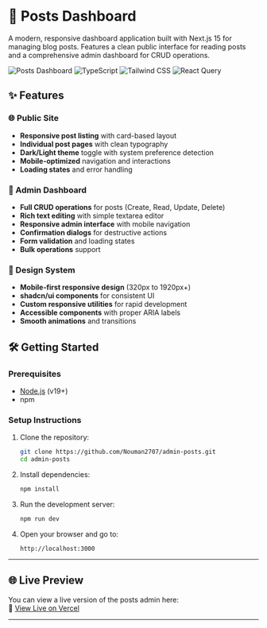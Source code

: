 # 📝 Posts Dashboard

A modern, responsive dashboard application built with Next.js 15 for managing blog posts. Features a clean public interface for reading posts and a comprehensive admin dashboard for CRUD operations.

![Posts Dashboard](https://img.shields.io/badge/Next.js-15-black?style=for-the-badge&logo=next.js)
![TypeScript](https://img.shields.io/badge/TypeScript-007ACC?style=for-the-badge&logo=typescript&logoColor=white)
![Tailwind CSS](https://img.shields.io/badge/Tailwind_CSS-38B2AC?style=for-the-badge&logo=tailwind-css&logoColor=white)
![React Query](https://img.shields.io/badge/React_Query-FF4154?style=for-the-badge&logo=react-query&logoColor=white)

## ✨ Features

### 🌐 Public Site
- **Responsive post listing** with card-based layout
- **Individual post pages** with clean typography
- **Dark/Light theme** toggle with system preference detection
- **Mobile-optimized** navigation and interactions
- **Loading states** and error handling

### 🔧 Admin Dashboard
- **Full CRUD operations** for posts (Create, Read, Update, Delete)
- **Rich text editing** with simple textarea editor
- **Responsive admin interface** with mobile navigation
- **Confirmation dialogs** for destructive actions
- **Form validation** and loading states
- **Bulk operations** support

### 🎨 Design System
- **Mobile-first responsive design** (320px to 1920px+)
- **shadcn/ui components** for consistent UI
- **Custom responsive utilities** for rapid development
- **Accessible components** with proper ARIA labels
- **Smooth animations** and transitions


## 🛠️ Getting Started

### Prerequisites

- [Node.js](https://nodejs.org/) (v19+)
- npm

### Setup Instructions

1. Clone the repository:
   ```bash
   git clone https://github.com/Nouman2707/admin-posts.git
   cd admin-posts
   ```

2. Install dependencies:
   ```bash
   npm install
   ```

3. Run the development server:
   ```bash
   npm run dev
   ```

4. Open your browser and go to:
   ```
   http://localhost:3000
   ```

---

## 🌐 Live Preview

You can view a live version of the posts admin here:  
🔗 [View Live on Vercel](https://admin-posts-ng6rqmy4b-noumansiddiqui227-gmailcoms-projects.vercel.app/)


---

